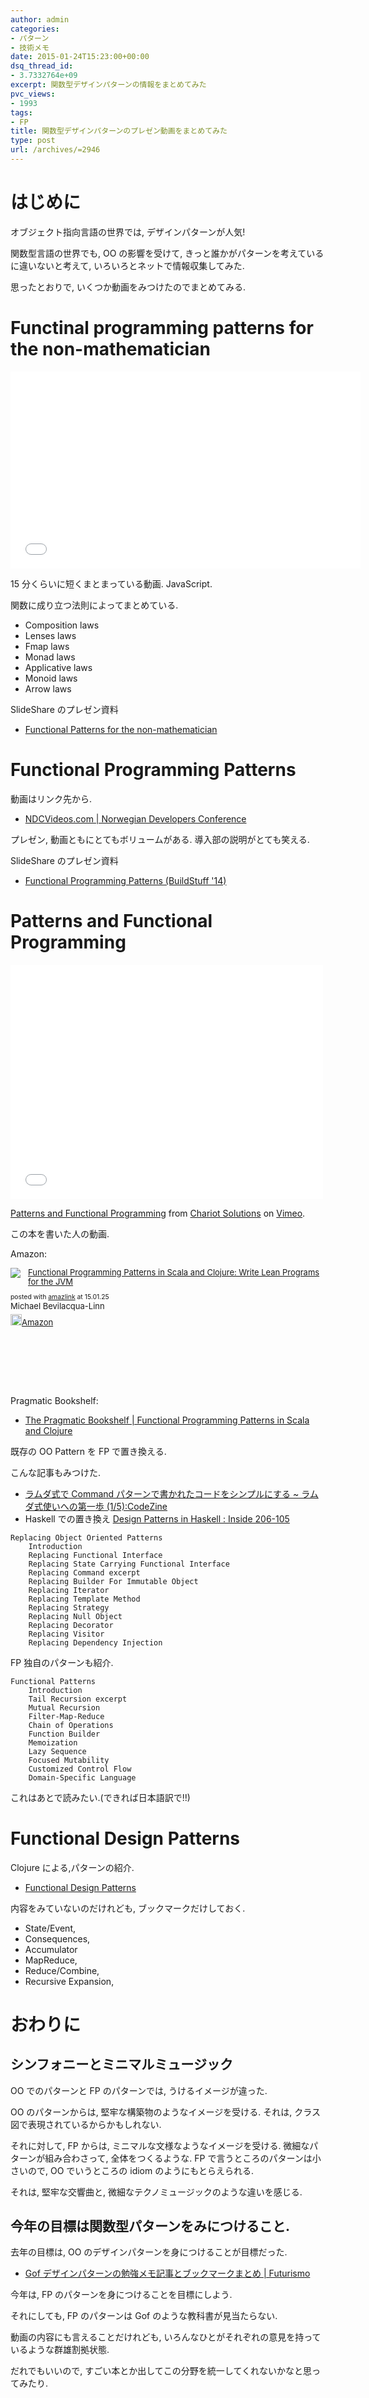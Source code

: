 ```yaml
---
author: admin
categories:
- パターン
- 技術メモ
date: 2015-01-24T15:23:00+00:00
dsq_thread_id:
- 3.7332764e+09
excerpt: 関数型デザインパターンの情報をまとめてみた
pvc_views:
- 1993
tags:
- FP
title: 関数型デザインパターンのプレゼン動画をまとめてみた
type: post
url: /archives/=2946
---
```


はじめに
========

オブジェクト指向言語の世界では, デザインパターンが人気!

関数型言語の世界でも, OO の影響を受けて,
きっと誰かがパターンを考えているに違いないと考えて,
いろいろとネットで情報収集してみた.

思ったとおりで, いくつか動画をみつけたのでまとめてみる.

Functinal programming patterns for the non-mathematician
========================================================

<iframe width="560" height="315" src="//www.youtube.com/embed/AvgwKjTPMmM?rel=0" frameborder="0" allowfullscreen></iframe>

15 分くらいに短くまとまっている動画. JavaScript.

関数に成り立つ法則によってまとめている.

-   Composition laws
-   Lenses laws
-   Fmap laws
-   Monad laws
-   Applicative laws
-   Monoid laws
-   Arrow laws

SlideShare のプレゼン資料

-   [Functional Patterns for the
    non-mathematician](http://www.slideshare.net/drboolean/functional-patterns-for-the-nonmathematician)

Functional Programming Patterns
===============================

動画はリンク先から.

-   [NDCVideos.com | Norwegian Developers
    Conference](http://www.ndcvideos.com/#/app/video/2311)

プレゼン, 動画ともにとてもボリュームがある. 導入部の説明がとても笑える.

SlideShare のプレゼン資料

-   [Functional Programming Patterns (BuildStuff
    '14)](http://www.slideshare.net/ScottWlaschin/fp-patterns-buildstufflt)

Patterns and Functional Programming
===================================

<iframe src="//player.vimeo.com/video/66613974?title=0&amp;byline=0&amp;portrait=0" width="500" height="375" frameborder="0" webkitallowfullscreen mozallowfullscreen allowfullscreen></iframe> <p><a href="http://vimeo.com/66613974">Patterns and Functional Programming</a> from <a href="http://vimeo.com/chariotsolutions">Chariot Solutions</a> on <a href="https://vimeo.com">Vimeo</a>.</p>

この本を書いた人の動画.

Amazon:

<div class='amazlink-box' style='text-align:left;padding-bottom:20px;font-size:small;/zoom: 1;overflow: hidden;'><div class='amazlink-list' style='clear: both;'><div class='amazlink-image' style='float:left;margin:0px 12px 1px 0px;'><a href='http://www.amazon.co.jp/Functional-Programming-Patterns-Scala-Clojure-ebook/dp/B00HUEG8KK%3FSubscriptionId%3DAKIAJDINZW45GEGLXQQQ%26tag%3Dsleephacker-22%26linkCode%3Dxm2%26camp%3D2025%26creative%3D165953%26creativeASIN%3DB00HUEG8KK' target='_blank' rel='nofollow'><img src='http://ecx.images-amazon.com/images/I/51pYM9DXw4L._SL160_.jpg' style='border: none;' /></a></div><div class='amazlink-info' style='height:160; margin-bottom: 10px'><div class='amazlink-name' style='margin-bottom:10px;line-height:120%'><a href='http://www.amazon.co.jp/Functional-Programming-Patterns-Scala-Clojure-ebook/dp/B00HUEG8KK%3FSubscriptionId%3DAKIAJDINZW45GEGLXQQQ%26tag%3Dsleephacker-22%26linkCode%3Dxm2%26camp%3D2025%26creative%3D165953%26creativeASIN%3DB00HUEG8KK' rel='nofollow' target='_blank'>Functional Programming Patterns in Scala and Clojure: Write Lean Programs for the JVM</a></div><div class='amazlink-powered' style='font-size:80%;margin-top:5px;line-height:120%'>posted with <a href='http://amazlink.keizoku.com/' title='アマゾンアフィリエイトリンク作成ツール' target='_blank'>amazlink</a> at 15.01.25</div><div class='amazlink-detail'>Michael Bevilacqua-Linn<br /></div><div class='amazlink-sub-info' style='float: left;'><div class='amazlink-link' style='margin-top: 5px'><img src='http://amazlink.fuyu.gs/icon_amazon.png' width='18'><a href='http://www.amazon.co.jp/Functional-Programming-Patterns-Scala-Clojure-ebook/dp/B00HUEG8KK%3FSubscriptionId%3DAKIAJDINZW45GEGLXQQQ%26tag%3Dsleephacker-22%26linkCode%3Dxm2%26camp%3D2025%26creative%3D165953%26creativeASIN%3DB00HUEG8KK' rel='nofollow' target='_blank'>Amazon</a></div></div></div></div></div>

Pragmatic Bookshelf:

-   [The Pragmatic Bookshelf | Functional Programming Patterns in Scala
    and
    Clojure](https://pragprog.com/book/mbfpp/functional-programming-patterns-in-scala-and-clojure)

既存の OO Pattern を FP で置き換える.

こんな記事もみつけた.

-   [ラムダ式で Command パターンで書かれたコードをシンプルにする \~
    ラムダ式使いへの第一歩
    (1/5):CodeZine](http://codezine.jp/article/detail/8300)
-   Haskell での置き換え [Design Patterns in Haskell : Inside
    206-105](http://blog.ezyang.com/2010/05/design-patterns-in-haskel/)

``` {.text}
Replacing Object Oriented Patterns
    Introduction
    Replacing Functional Interface
    Replacing State Carrying Functional Interface
    Replacing Command excerpt
    Replacing Builder For Immutable Object
    Replacing Iterator
    Replacing Template Method
    Replacing Strategy
    Replacing Null Object
    Replacing Decorator
    Replacing Visitor
    Replacing Dependency Injection
```

FP 独自のパターンも紹介.

``` {.text}
Functional Patterns
    Introduction
    Tail Recursion excerpt
    Mutual Recursion
    Filter-Map-Reduce
    Chain of Operations
    Function Builder
    Memoization
    Lazy Sequence
    Focused Mutability
    Customized Control Flow
    Domain-Specific Language
```

これはあとで読みたい.(できれば日本語訳で!!)

Functional Design Patterns
==========================

Clojure による,パターンの紹介.

-   [Functional Design
    Patterns](http://www.infoq.com/presentations/Clojure-Design-Patterns)

内容をみていないのだけれども, ブックマークだけしておく.

-   State/Event,
-   Consequences,
-   Accumulator
-   MapReduce,
-   Reduce/Combine,
-   Recursive Expansion,

おわりに
========

シンフォニーとミニマルミュージック
----------------------------------

OO でのパターンと FP のパターンでは, うけるイメージが違った.

OO のパターンからは, 堅牢な構築物のようなイメージを受ける. それは,
クラス図で表現されているからかもしれない.

それに対して, FP からは, ミニマルな文様なようなイメージを受ける.
微細なパターンが組み合わさって, 全体をつくるような. FP
で言うところのパターンは小さいので, OO でいうところの idiom
のようにもとらえられる.

それは, 堅牢な交響曲と, 微細なテクノミュージックのような違いを感じる.

今年の目標は関数型パターンをみにつけること.
-------------------------------------------

去年の目標は, OO のデザインパターンを身につけることが目標だった.

-   [Gof デザインパターンの勉強メモ記事とブックマークまとめ |
    Futurismo](http://futurismo.biz/archives/2872)

今年は, FP のパターンを身につけることを目標にしよう.

それにしても, FP のパターンは Gof のような教科書が見当たらない.

動画の内容にも言えることだけれども,
いろんなひとがそれぞれの意見を持っているような群雄割拠状態.

だれでもいいので,
すごい本とか出してこの分野を統一してくれないかなと思ってみたり.
